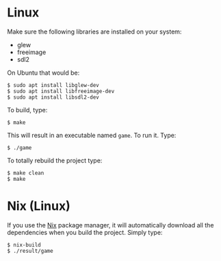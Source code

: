 # Linux
Make sure the following libraries are installed on your system:

* glew
* freeimage
* sdl2

On Ubuntu that would be:

```
$ sudo apt install libglew-dev
$ sudo apt install libfreeimage-dev
$ sudo apt install libsdl2-dev
```

To build, type:

```
$ make
```

This will result in an executable named `game`. To run it. Type:
```
$ ./game
```

To totally rebuild the project type:

```
$ make clean
$ make
```


# Nix (Linux)
If you use the [Nix](https://nixos.org/nix/) package manager, 
it will automatically download all the dependencies when you build the project.
Simply type:

```
$ nix-build
$ ./result/game
```

